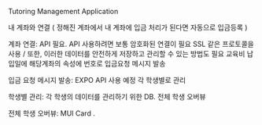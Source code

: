 
Tutoring Management Application

내 계좌와 연결 ( 정해진 계좌에서 내 계좌에 입금 처리가 된다면 자동으로 입금등록 )

계좌 연결: API 필요.
API 사용하려면 보통 암호화된 연결이 필요 SSL 같은 프로토콜을 사용 /
또한, 이러한 데이터를 안전하게 저장하고 관리할 수 있는 방법도 필요
교육비 납입일에 해당계좌의 속성에 번호로 입금요청 메시지 발송

입금 요청 메시지 발송: EXPO API 사용 예정
각 학생별로 관리

학생별 관리: 각 학생의 데이터를 관리하기 위한 DB.
전체 학생 오버뷰

전체 학생 오버뷰: MUI Card .
